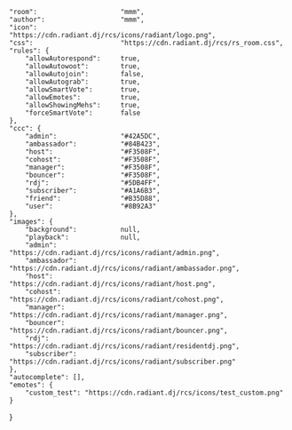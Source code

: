 
    "room":                     "mmm",
    "author":                   "mmm",
    "icon":                     "https://cdn.radiant.dj/rcs/icons/radiant/logo.png",
    "css":                      "https://cdn.radiant.dj/rcs/rs_room.css",
    "rules": {
        "allowAutorespond":     true,
        "allowAutowoot":        true,
        "allowAutojoin":        false,
        "allowAutograb":        true,
        "allowSmartVote":       true,
        "allowEmotes":          true,
        "allowShowingMehs":     true,
        "forceSmartVote":       false
    },
    "ccc": {
        "admin":                "#42A5DC",
        "ambassador":           "#84B423",
        "host":                 "#F3508F",
        "cohost":               "#F3508F",
        "manager":              "#F3508F",
        "bouncer":              "#F3508F",
        "rdj":                  "#5DB4FF",
        "subscriber":           "#A1A6B3",
        "friend":               "#B35D88",
        "user":                 "#8B92A3"
    },
    "images": {
        "background":           null,
        "playback":             null,
        "admin":                "https://cdn.radiant.dj/rcs/icons/radiant/admin.png",
        "ambassador":           "https://cdn.radiant.dj/rcs/icons/radiant/ambassador.png",
        "host":                 "https://cdn.radiant.dj/rcs/icons/radiant/host.png",
        "cohost":               "https://cdn.radiant.dj/rcs/icons/radiant/cohost.png",
        "manager":              "https://cdn.radiant.dj/rcs/icons/radiant/manager.png",
        "bouncer":              "https://cdn.radiant.dj/rcs/icons/radiant/bouncer.png",
        "rdj":                  "https://cdn.radiant.dj/rcs/icons/radiant/residentdj.png",
        "subscriber":           "https://cdn.radiant.dj/rcs/icons/radiant/subscriber.png"
    },
    "autocomplete": [],
    "emotes": {
        "custom_test": "https://cdn.radiant.dj/rcs/icons/test_custom.png"
    }
}
